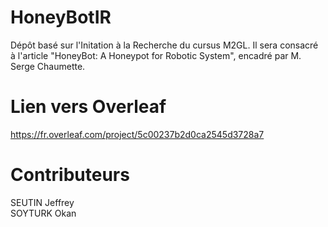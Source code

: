 # HoneyBotIR
Dépôt basé sur l'Initation à la Recherche du cursus M2GL. Il sera consacré à l'article "HoneyBot: A Honeypot for Robotic System", encadré par M. Serge Chaumette. 

# Lien vers Overleaf

https://fr.overleaf.com/project/5c00237b2d0ca2545d3728a7  

# Contributeurs

SEUTIN Jeffrey  
SOYTURK Okan  
